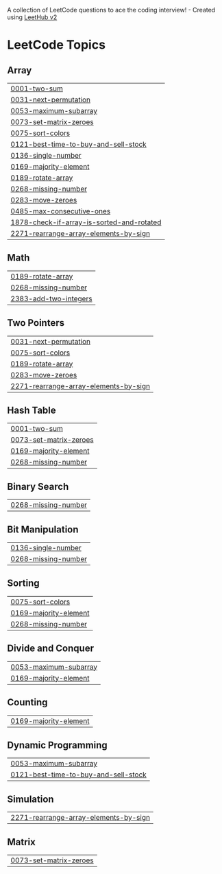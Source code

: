 A collection of LeetCode questions to ace the coding interview! - Created using [LeetHub v2](https://github.com/arunbhardwaj/LeetHub-2.0)
<!---LeetCode Topics Start-->
# LeetCode Topics
## Array
|  |
| ------- |
| [0001-two-sum](https://github.com/ayushsonawale/Leetcode/tree/master/0001-two-sum) |
| [0031-next-permutation](https://github.com/ayushsonawale/Leetcode/tree/master/0031-next-permutation) |
| [0053-maximum-subarray](https://github.com/ayushsonawale/Leetcode/tree/master/0053-maximum-subarray) |
| [0073-set-matrix-zeroes](https://github.com/ayushsonawale/Leetcode/tree/master/0073-set-matrix-zeroes) |
| [0075-sort-colors](https://github.com/ayushsonawale/Leetcode/tree/master/0075-sort-colors) |
| [0121-best-time-to-buy-and-sell-stock](https://github.com/ayushsonawale/Leetcode/tree/master/0121-best-time-to-buy-and-sell-stock) |
| [0136-single-number](https://github.com/ayushsonawale/Leetcode/tree/master/0136-single-number) |
| [0169-majority-element](https://github.com/ayushsonawale/Leetcode/tree/master/0169-majority-element) |
| [0189-rotate-array](https://github.com/ayushsonawale/Leetcode/tree/master/0189-rotate-array) |
| [0268-missing-number](https://github.com/ayushsonawale/Leetcode/tree/master/0268-missing-number) |
| [0283-move-zeroes](https://github.com/ayushsonawale/Leetcode/tree/master/0283-move-zeroes) |
| [0485-max-consecutive-ones](https://github.com/ayushsonawale/Leetcode/tree/master/0485-max-consecutive-ones) |
| [1878-check-if-array-is-sorted-and-rotated](https://github.com/ayushsonawale/Leetcode/tree/master/1878-check-if-array-is-sorted-and-rotated) |
| [2271-rearrange-array-elements-by-sign](https://github.com/ayushsonawale/Leetcode/tree/master/2271-rearrange-array-elements-by-sign) |
## Math
|  |
| ------- |
| [0189-rotate-array](https://github.com/ayushsonawale/Leetcode/tree/master/0189-rotate-array) |
| [0268-missing-number](https://github.com/ayushsonawale/Leetcode/tree/master/0268-missing-number) |
| [2383-add-two-integers](https://github.com/ayushsonawale/Leetcode/tree/master/2383-add-two-integers) |
## Two Pointers
|  |
| ------- |
| [0031-next-permutation](https://github.com/ayushsonawale/Leetcode/tree/master/0031-next-permutation) |
| [0075-sort-colors](https://github.com/ayushsonawale/Leetcode/tree/master/0075-sort-colors) |
| [0189-rotate-array](https://github.com/ayushsonawale/Leetcode/tree/master/0189-rotate-array) |
| [0283-move-zeroes](https://github.com/ayushsonawale/Leetcode/tree/master/0283-move-zeroes) |
| [2271-rearrange-array-elements-by-sign](https://github.com/ayushsonawale/Leetcode/tree/master/2271-rearrange-array-elements-by-sign) |
## Hash Table
|  |
| ------- |
| [0001-two-sum](https://github.com/ayushsonawale/Leetcode/tree/master/0001-two-sum) |
| [0073-set-matrix-zeroes](https://github.com/ayushsonawale/Leetcode/tree/master/0073-set-matrix-zeroes) |
| [0169-majority-element](https://github.com/ayushsonawale/Leetcode/tree/master/0169-majority-element) |
| [0268-missing-number](https://github.com/ayushsonawale/Leetcode/tree/master/0268-missing-number) |
## Binary Search
|  |
| ------- |
| [0268-missing-number](https://github.com/ayushsonawale/Leetcode/tree/master/0268-missing-number) |
## Bit Manipulation
|  |
| ------- |
| [0136-single-number](https://github.com/ayushsonawale/Leetcode/tree/master/0136-single-number) |
| [0268-missing-number](https://github.com/ayushsonawale/Leetcode/tree/master/0268-missing-number) |
## Sorting
|  |
| ------- |
| [0075-sort-colors](https://github.com/ayushsonawale/Leetcode/tree/master/0075-sort-colors) |
| [0169-majority-element](https://github.com/ayushsonawale/Leetcode/tree/master/0169-majority-element) |
| [0268-missing-number](https://github.com/ayushsonawale/Leetcode/tree/master/0268-missing-number) |
## Divide and Conquer
|  |
| ------- |
| [0053-maximum-subarray](https://github.com/ayushsonawale/Leetcode/tree/master/0053-maximum-subarray) |
| [0169-majority-element](https://github.com/ayushsonawale/Leetcode/tree/master/0169-majority-element) |
## Counting
|  |
| ------- |
| [0169-majority-element](https://github.com/ayushsonawale/Leetcode/tree/master/0169-majority-element) |
## Dynamic Programming
|  |
| ------- |
| [0053-maximum-subarray](https://github.com/ayushsonawale/Leetcode/tree/master/0053-maximum-subarray) |
| [0121-best-time-to-buy-and-sell-stock](https://github.com/ayushsonawale/Leetcode/tree/master/0121-best-time-to-buy-and-sell-stock) |
## Simulation
|  |
| ------- |
| [2271-rearrange-array-elements-by-sign](https://github.com/ayushsonawale/Leetcode/tree/master/2271-rearrange-array-elements-by-sign) |
## Matrix
|  |
| ------- |
| [0073-set-matrix-zeroes](https://github.com/ayushsonawale/Leetcode/tree/master/0073-set-matrix-zeroes) |
<!---LeetCode Topics End-->